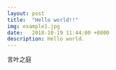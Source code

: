 ```yaml
---
layout: post
title:  "Hello world!!"
img: example1.jpg
date:   2018-10-19 11:44:00 +0800
description: Hello world.
---
```

言叶之庭